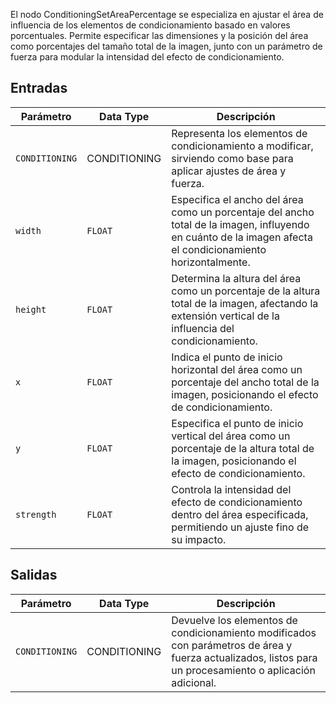 El nodo ConditioningSetAreaPercentage se especializa en ajustar el área de influencia de los elementos de condicionamiento basado en valores porcentuales. Permite especificar las dimensiones y la posición del área como porcentajes del tamaño total de la imagen, junto con un parámetro de fuerza para modular la intensidad del efecto de condicionamiento.

## Entradas

| Parámetro | Data Type | Descripción |
|-----------|-------------|-------------|
| `CONDITIONING` | CONDITIONING | Representa los elementos de condicionamiento a modificar, sirviendo como base para aplicar ajustes de área y fuerza. |
| `width`   | `FLOAT`     | Especifica el ancho del área como un porcentaje del ancho total de la imagen, influyendo en cuánto de la imagen afecta el condicionamiento horizontalmente. |
| `height`  | `FLOAT`     | Determina la altura del área como un porcentaje de la altura total de la imagen, afectando la extensión vertical de la influencia del condicionamiento. |
| `x`       | `FLOAT`     | Indica el punto de inicio horizontal del área como un porcentaje del ancho total de la imagen, posicionando el efecto de condicionamiento. |
| `y`       | `FLOAT`     | Especifica el punto de inicio vertical del área como un porcentaje de la altura total de la imagen, posicionando el efecto de condicionamiento. |
| `strength`| `FLOAT`     | Controla la intensidad del efecto de condicionamiento dentro del área especificada, permitiendo un ajuste fino de su impacto. |

## Salidas

| Parámetro | Data Type | Descripción |
|-----------|-------------|-------------|
| `CONDITIONING` | CONDITIONING | Devuelve los elementos de condicionamiento modificados con parámetros de área y fuerza actualizados, listos para un procesamiento o aplicación adicional. |
